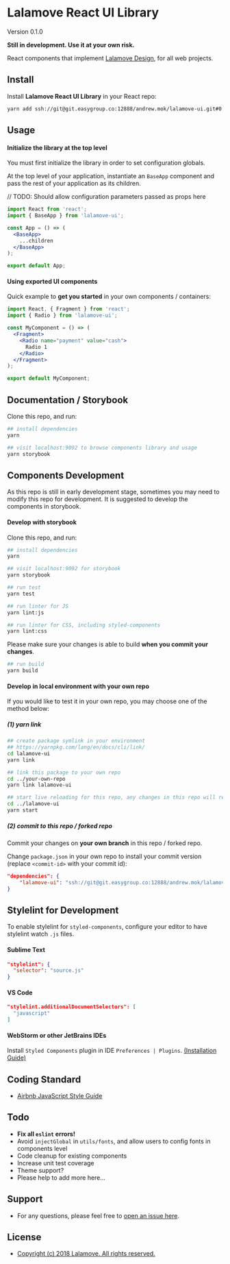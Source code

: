 # Lalamove React UI Library
Version 0.1.0

**Still in development. Use it at your own risk.**

React components that implement [Lalamove Design](https://lalamove.com), for all web projects.

## Install
Install **Lalamove React UI Library** in your React repo:

```bash
yarn add ssh://git@git.easygroup.co:12888/andrew.mok/lalamove-ui.git#0.1.0
```

## Usage
#### Initialize the library at the top level
You must first initialize the library in order to set configuration globals. 

At the top level of your application, instantiate an `BaseApp` component and pass the rest of your application as its children.

// TODO: Should allow configuration parameters passed as props here
```jsx
import React from 'react';
import { BaseApp } from 'lalamove-ui';

const App = () => (
  <BaseApp>
    ...children
  </BaseApp>
);

export default App;
```

#### Using exported UI components
Quick example to **get you started** in your own components / containers:
```jsx
import React, { Fragment } from 'react';
import { Radio } from 'lalamove-ui';

const MyComponent = () => (
  <Fragment>
    <Radio name="payment" value="cash">
      Radio 1
    </Radio>
  </Fragment>
);

export default MyComponent;
```

## Documentation / Storybook
Clone this repo, and run:
```bash
## install dependencies
yarn

## visit localhost:9092 to browse components library and usage
yarn storybook
```

## Components Development
As this repo is still in early development stage, sometimes you may need to modify this repo for development. It is suggested to develop the components in storybook.

#### Develop with storybook
Clone this repo, and run:
```bash
## install dependencies
yarn

## visit localhost:9092 for storybook
yarn storybook

## run test
yarn test

## run linter for JS
yarn lint:js

## run linter for CSS, including styled-components
yarn lint:css
```

Please make sure your changes is able to build **when you commit your changes**.
```bash
## run build
yarn build
```

#### Develop in local environment with your own repo
If you would like to test it in your own repo, you may choose one of the method below:

##### (1) yarn link
```bash
## create package symlink in your environment
## https://yarnpkg.com/lang/en/docs/cli/link/
cd lalamove-ui
yarn link

## link this package to your own repo
cd ../your-own-repo
yarn link lalamove-ui

## start live reloading for this repo, any changes in this repo will reflect to your own repo
cd ../lalamove-ui
yarn start
```

##### (2) commit to this repo / forked repo
Commit your changes on **your own branch** in this repo / forked repo. 

Change `package.json` in your own repo to install your commit version (replace `<commit-id>` with your commit id):
```json
"dependencies": {
    "lalamove-ui": "ssh://git@git.easygroup.co:12888/andrew.mok/lalamove-ui.git#<commit-id>"
}
```

## Stylelint for Development
To enable stylelint for `styled-components`, configure your editor to have stylelint watch `.js` files.

#### Sublime Text

```json
"stylelint": {
  "selector": "source.js"
}
```

#### VS Code

```json
"stylelint.additionalDocumentSelectors": [
  "javascript"
]
```

#### WebStorm or other JetBrains IDEs

Install `Styled Components` plugin in IDE `Preferences | Plugins`. [(Installation Guide)](https://github.com/styled-components/webstorm-styled-components
)

## Coding Standard
- [Airbnb JavaScript Style Guide](https://github.com/airbnb/javascript)

## Todo
* **Fix all `eslint` errors!**
* Avoid `injectGlobal` in `utils/fonts`, and allow users to config fonts in components level
* Code cleanup for existing components
* Increase unit test coverage
* Theme support?
* Please help to add more here...

## Support
* For any questions, please feel free to [open an issue here](https://git.easygroup.co/andrew.mok/lalamove-ui/issues).

## License
* [Copyright (c) 2018 Lalamove. All rights reserved.](./LICENSE.md)
